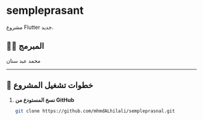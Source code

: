 # sempleprasant

مشروع Flutter جديد.

## 👨‍💻 المبرمج
محمد عبد سنان  

---

## 🚀 خطوات تشغيل المشروع

1. **نسخ المستودع من GitHub**  
   ```bash
   git clone https://github.com/mhmdALhilali/sempleprasnal.git
